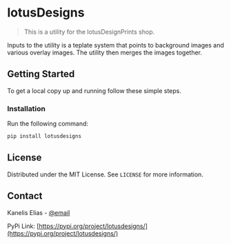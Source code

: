 # lotusDesigns

> This is a utility for the lotusDesignPrints shop.

Inputs to the utility is a teplate system that points to background images and various overlay images.
The utility then merges the images together.

## Getting Started

To get a local copy up and running follow these simple steps.


### Installation

Run the following command:

```sh
pip install lotusdesigns
```

<!-- LICENSE -->
## License

Distributed under the MIT License. See `LICENSE` for more information.


<!-- CONTACT -->
## Contact

Kanelis Elias - [@email](mailto:e,kanelis@voidbuffer.com)

PyPi Link: [https://pypi.org/project/lotusdesigns/](https://pypi.org/project/lotusdesigns/)
